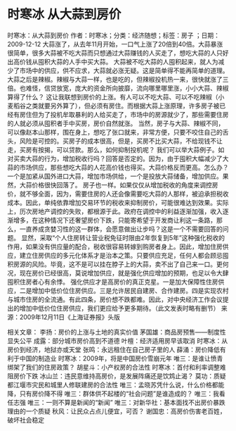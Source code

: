 # 时寒冰  从大蒜到房价

时寒冰：从大蒜到房价
作者：时寒冰；分类：经济随想；标签：房子 ；日期：2009-12-12
大蒜涨了，从去年11月开始，一口气上涨了20倍到40倍。大蒜暴涨很简单，很多大蒜被不吃大蒜而只想通过大蒜赚钱的人买走了，想吃大蒜的人只好出高价钱从囤积大蒜的人手中买大蒜。
大蒜被不吃大蒜的人囤积起来，就人为减少了市场中的供应，供不应求，大蒜就必涨无疑。这是简单得不能再简单的道理。
大蒜之后是辣椒。辣椒与大蒜一样，也是吃的，但辣椒投机热一来，很快就涨了三倍。也难怪，信贷放宽，庞大的资金所向披靡，流向哪里哪里涨，小小大蒜、辣椒算得了什么？
这让我联想到房价的上涨。有人可以不吃大蒜、可以不吃辣椒（小麦稻谷之类就要另外算了），但必须有房住。而根据大蒜上涨原理，许多房子被已经有房住但为了投机牟取暴利的人给买走了，市场中的房源就少了，那些需要住房的人就必须从囤积者手中买房，房价自然就涨。
当然，房子与大蒜、辣椒不同，可以像赵本山那样，围在身上，想吃了张口就来，非常方便，只要不咬住自己的舌头，风险是可控的。买房子的成本很高，但是，买房不比买大蒜，不给现钱不让走，买房有按揭，可以贷款。那么，如何抑制投机呢？
我们可以举大蒜例子。如对买卖大蒜的行为，增加税收行吗？回答是否定的。因为，由于囤积大幅减少了大蒜的市场供应，那些想吃大蒜的人花高价钱也得买。大蒜价格反而更高。怎么办？一个是加紧从国外进口大蒜，增加市场供给，一个是投放大蒜储备，增加供应。果然，大蒜价格很快回落了。
房子也一样。如果仅仅从增加税收的角度来调控房价，就不够全面，因为，需要住房的人还会像需要吃大蒜的人那样，被迫承担税收成本。因此，单纯依靠增加交易环节的税收来抑制房价，可能很难达到效果。实际上，历次房地产调控的失败，都根源于此。政府在调控中的利益逐渐加强，收入逐渐增多，在这种情况下还奢望房价下跌，只能寄希望于开发商让利这一条路，那么，一直养成贪婪习性的这一群体，会愿意做出让步吗？这是一个不需要回答的问题。
显然，采取“个人住房转让营业税免征时限由2年恢复到5年”这种强化税收的作用，如果没有供应量的配合，税收很容易转嫁到购房者身上。因此，增加住房供应，建立住房供应的多元化体系才是治本之策。只要供应充足，任何人都会顾忌囤积房源的风险。毕竟，这不是可以挂在脖子上的大蒜，卖不出了自己来一口。更何况，现在房价已经很高，莫说增加供应，就是强化供应增加的预期，也足以令大肆囤积住房者心有余悸。
强化供应才是高房价的真正克星。一是加大保障性住房供应，二是增加中低价位住房供应。三是允许居民自建房、合作建房。四是实现农村与城市住房的全流通。有此四条，房价想不跌都难。因此，对中央经济工作会议提出的增加中低价位住房供应，我们更应给予更多期待。（此文发表时略有删节）
来源：2009年12月11日《上海证券报》头版

相关文章：
李扬：房价的上涨与土地的真实价值
茅国雄：商品房预售——制度性显失公平
成露：部分城市房价高到不道德
叶檀：经济适用房早该取消
时寒冰：从房价到经济，地狱亦或天堂
张鸣：永远租住在自己房子里的人
薛涌：房价降低有利于中国的制造业
时寒冰：2009年，将是中国房价雪崩元年
唯三：是谁让愤青绑架了我们的住房政策？
胡星斗：小产权房的合法性
时寒冰：首付和利率调整难阻房价下跌
冰山兰：违民意维持高房价，是发展阵痛还是饮鸩止渴？
莫功：质疑都江堰市灾民和城里人修联建房的合法性
唯三：孟晓苏凭什么说，什么价格都能降，只有房价降不得
唯三：群体供不起楼的“社会问题”是谁造成的？
唯三：我看任志强
唯三：一则不算是新闻的“新闻”
唯三：对新华社：基本面找不出房价暴跌理由的一个质疑
秋风：让民众占点儿便宜，可否？
谢国忠：高房价伤害老百姓，破坏社会稳定